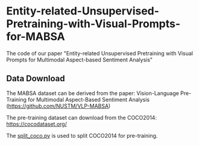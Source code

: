 # Entity-related-Unsupervised-Pretraining-with-Visual-Prompts-for-MABSA
The code of our paper "Entity-related Unsupervised Pretraining with Visual Prompts for Multimodal Aspect-based Sentiment Analysis"

## Data Download
The MABSA dataset can be derived from the paper: Vision-Language Pre-Training for Multimodal Aspect-Based Sentiment Analysis (https://github.com/NUSTM/VLP-MABSA)

The pre-training dataset can download from the COCO2014: https://cocodataset.org/

The [split_coco.py](https://github.com/lkh-meredith/Entity-related-Unsupervised-Pretraining-with-Visual-Prompts-for-MABSA/blob/main/split_coco.py) is used to split COCO2014 for pre-training.

##
